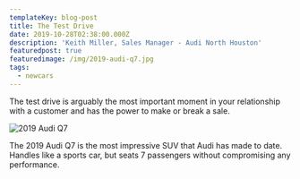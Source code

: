 ```yaml
---
templateKey: blog-post
title: The Test Drive
date: 2019-10-28T02:38:00.000Z
description: 'Keith Miller, Sales Manager - Audi North Houston'
featuredpost: true
featuredimage: /img/2019-audi-q7.jpg
tags:
  - newcars
---
```

The test drive is arguably the most important moment in your relationship with a customer and has the power to make or break a sale.

![2019 Audi Q7](/img/2019-audi-q7.jpg "2019 Audi Q7")

The 2019 Audi Q7 is the most impressive SUV that Audi has made to date. Handles like a sports car, but seats 7 passengers without compromising any performance.
